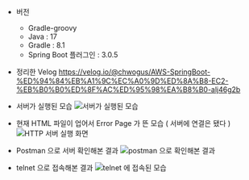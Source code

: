 - 버전
  - Gradle-groovy
  - Java : 17
  - Gradle : 8.1
  - Spring Boot 플러그인 : 3.0.5

- 정리한 Velog https://velog.io/@chwogus/AWS-SpringBoot-%ED%94%84%EB%A1%9C%EC%A0%9D%ED%8A%B8-EC2-%EB%B0%B0%ED%8F%AC%ED%95%98%EA%B8%B0-alj46g2b

- 서버가 실행된 모습
![서버가 실행된 모습](https://github.com/pastjung/TodoPartyImprovement/assets/87860163/e777077c-e46f-45d0-bf1d-db2e91c27326)
- 현재 HTML 파일이 업어서 Error Page 가 뜬 모습 ( 서버에 연결은 됐다 )
![HTTP 서버 실행 화면](https://github.com/pastjung/TodoPartyImprovement/assets/87860163/87d669d4-0aba-4a17-8c94-b4ccee4a8d88)
- Postman 으로 서버 확인해본 결과
![postman 으로 확인해본 결과](https://github.com/pastjung/TodoPartyImprovement/assets/87860163/cfbd2fcf-7f61-4b65-8ab7-60e35c7cfdb3)
- telnet 으로 접속해본 결과
![telnet 에 접속된 모습](https://github.com/pastjung/TodoPartyImprovement/assets/87860163/d8c3f1c2-2454-4c0a-887c-0531df45b0e5)
